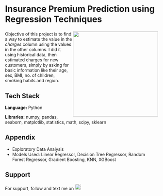 # Insurance Premium Prediction using Regression Techniques

###

<img align="right" height="280" src="https://export-download.canva.com/j0g_k/DAFgolj0g_k/368/0-5199798022886267725.gif?X-Amz-Algorithm=AWS4-HMAC-SHA256&X-Amz-Credential=AKIAJHKNGJLC2J7OGJ6Q%2F20230602%2Fus-east-1%2Fs3%2Faws4_request&X-Amz-Date=20230602T200948Z&X-Amz-Expires=52257&X-Amz-Signature=164bb8d181899fc1d1e6706c82a9ad07d693946da761003554f3f8ab49068b75&X-Amz-SignedHeaders=host&response-content-disposition=attachment%3B%20filename%2A%3DUTF-8%27%27World%2520Cancer%2520Day.gif&response-expires=Sat%2C%2003%20Jun%202023%2010%3A40%3A45%20GMT"/>

###

Objective of this project is to find a way to estimate the value in the *charges* column using the values in the other columns. I did it using historical data, then estimated charges for new customers, simply by asking for basic information like their age, sex, BMI, no. of children, smoking habits and region.

## Tech Stack

**Language:** Python

**Libraries:** numpy, pandas, seaborn, matplotlib, statistics, math, scipy, sklearn

## Appendix

* Exploratory Data Analysis
* Models Used: Linear Regressor, Decision Tree Regressor, Random Forest Regressor, Gradient Boosting, KNN, XGBoost

## Support

For support, follow and text me on </a>
    <a href="https://www.linkedin.com/in/tajamulk2/" target="_blank">
    <img src="https://img.shields.io/static/v1?message=LinkedIn&logo=linkedin&label=&color=0077B5&logoColor=white&labelColor=&style=plastic" height="20" alt="linkedin logo"  />
  </a>



